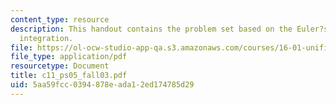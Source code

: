 ```yaml
---
content_type: resource
description: This handout contains the problem set based on the Euler?s 2nd order
  integration.
file: https://ol-ocw-studio-app-qa.s3.amazonaws.com/courses/16-01-unified-engineering-i-ii-iii-iv-fall-2005-spring-2006/5aa59fcc0394878eada12ed174785d29_c11_ps05_fall03.pdf
file_type: application/pdf
resourcetype: Document
title: c11_ps05_fall03.pdf
uid: 5aa59fcc-0394-878e-ada1-2ed174785d29
---
```

